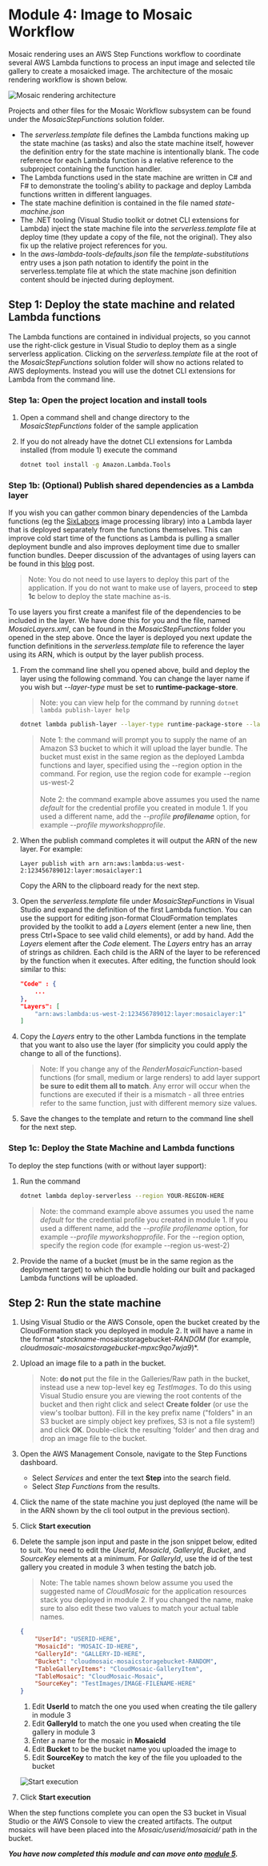 # Module 4: Image to Mosaic Workflow

Mosaic rendering uses an AWS Step Functions workflow to coordinate several AWS Lambda functions to process an input image and selected tile gallery to create a mosaicked image. The architecture of the mosaic rendering workflow is shown below.

![Mosaic rendering architecture](media/4-Architecture.png)

Projects and other files for the Mosaic Workflow subsystem can be found under the *MosaicStepFunctions* solution folder.

* The *serverless.template* file defines the Lambda functions making up the state machine (as tasks) and also the state machine itself, however the definition entry for the state machine is intentionally blank. The code reference for each Lambda function is a relative reference to the subproject containing the function handler.
* The Lambda functions used in the state machine are written in C# and F# to demonstrate the tooling's ability to package and deploy Lambda functions written in different languages.
* The state machine definition is contained in the file named *state-machine.json*
* The .NET tooling (Visual Studio toolkit or dotnet CLI extensions for Lambda) inject the state machine file into the *serverless.template* file at deploy time (they update a copy of the file, not the original). They also fix up the relative project references for you.
* In the *aws-lambda-tools-defaults.json* file the *template-substitutions* entry uses a json path notation to identify the point in the serverless.template file at which the state machine json definition content should be injected during deployment.

## Step 1: Deploy the state machine and related Lambda functions

The Lambda functions are contained in individual projects, so you cannot use the right-click gesture in Visual Studio to deploy them as a single serverless application. Clicking on the *serverless.template* file at the root of the *MosaicStepFunctions* solution folder will show no actions related to AWS deployments. Instead you will use the dotnet CLI extensions for Lambda from the command line.

### Step 1a: Open the project location and install tools

1. Open a command shell and change directory to the *MosaicStepFunctions* folder of the sample application
1. If you do not already have the dotnet CLI extensions for Lambda installed (from module 1) execute the command

    ```bash
    dotnet tool install -g Amazon.Lambda.Tools
    ```

### Step 1b: (Optional) Publish shared dependencies as a Lambda layer

If you wish you can gather common binary dependencies of the Lambda functions (eg the [SixLabors](https://www.nuget.org/packages/SixLabors.ImageSharp/) image processing library) into a Lambda layer that is deployed separately from the functions themselves. This can improve cold start time of the functions as Lambda is pulling a smaller deployment bundle and also improves deployment time due to smaller function bundles. Deeper discussion of the advantages of using layers can be found in this [blog](https://aws.amazon.com/blogs/developer/aws-lambda-layers-with-net-core/) post.

> Note: You do not need to use layers to deploy this part of the application. If you do not want to make use of layers, proceed to **step 1c** below to deploy the state machine as-is.

To use layers you first create a manifest file of the dependencies to be included in the layer. We have done this for you and the file, named *MosaicLayers.xml*, can be found in the *MosaicStepFunctions* folder you opened in the step above. Once the layer is deployed you next update the function definitions in the *serverless.template* file to reference the layer using its ARN, which is output by the layer publish process.

1. From the command line shell you opened above, build and deploy the layer using the following command. You can change the layer name if you wish but *--layer-type* must be set to **runtime-package-store**.

    > Note: you can view help for the command by running `dotnet lambda publish-layer help`

    ```bash
    dotnet lambda publish-layer --layer-type runtime-package-store --layer-name mosaiclayer --package-manifest ./MosaicLayers.xml --region YOUR-REGION-HERE
    ```

    > Note 1: the command will prompt you to supply the name of an Amazon S3 bucket to which it will upload the layer bundle. The bucket must exist in the same region as the deployed Lambda functions and layer, specified using the --region option in the command. For region, use the region code for example --region us-west-2\
    \
    > Note 2: the command example above assumes you used the name *default* for the credential profile you created in module 1. If you used a different name, add the *--profile **profilename*** option, for example *--profile myworkshopprofile*.

1. When the publish command completes it will output the ARN of the new layer. For example:

    ```text
    Layer publish with arn arn:aws:lambda:us-west-2:123456789012:layer:mosaiclayer:1
    ```

    Copy the ARN to the clipboard ready for the next step.

1. Open the *serverless.template* file under *MosaicStepFunctions* in Visual Studio and expand the definition of the first Lambda function. You can use the support for editing json-format CloudFormation templates provided by the toolkit to add a *Layers* element (enter a new line, then press Ctrl+Space to see valid child elements), or add by hand. Add the *Layers* element after the *Code* element. The *Layers* entry has an array of strings as children. Each child is the ARN of the layer to be referenced by the function when it executes. After editing, the function should look similar to this:

    ```json
    "Code" : {
        ...
    },
    "Layers": [
        "arn:aws:lambda:us-west-2:123456789012:layer:mosaiclayer:1"
    ]
    ```

1. Copy the *Layers* entry to the other Lambda functions in the template that you want to also use the layer (for simplicity you could apply the change to all of the functions).

    > Note: If you change any of the *RenderMosaicFunction*-based functions (for small, medium or large renders) to add layer support **be sure to edit them all to match**. Any error will occur when the functions are executed if their is a mismatch - all three entries refer to the same function, just with different memory size values.

1. Save the changes to the template and return to the command line shell for the next step.

### Step 1c: Deploy the State Machine and Lambda functions

To deploy the step functions (with or without layer support):

1. Run the command

    ```bash
    dotnet lambda deploy-serverless --region YOUR-REGION-HERE
    ````

    > Note: the command example above assumes you used the name *default* for the credential profile you created in module 1. If you used a different name, add the *--profile profilename* option, for example *--profile myworkshopprofile*. For the --region option, specify the region code (for example --region us-west-2)

1. Provide the name of a bucket (must be in the same region as the deployment target) to which the bundle holding our built and packaged Lambda functions will be uploaded.

## Step 2: Run the state machine

1. Using Visual Studio or the AWS Console, open the bucket created by the CloudFormation stack you deployed in module 2. It will have a name in the format **stackname*-mosaicstoragebucket-*RANDOM* (for example, *cloudmosaic-mosaicstoragebucket-mpxc9qo7wja9*)*.
1. Upload an image file to a path in the bucket.
    > Note: **do not** put the file in the Galleries/Raw path in the bucket, instead use a new top-level key eg *TestImages*. To do this using Visual Studio ensure you are viewing the root contents of the bucket and then right click and select **Create folder** (or use the view's toolbar button). Fill in the key prefix name ("folders" in an S3 bucket are simply object key prefixes, S3 is not a file system!) and click **OK**. Double-click the resulting 'folder' and then drag and drop an image file to the bucket.
1. Open the AWS Management Console, navigate to the Step Functions dashboard.
    * Select *Services* and enter the text **Step** into the search field.
    * Select *Step Functions* from the results.
1. Click the name of the state machine you just deployed (the name will be in the ARN shown by the cli tool output in the previous section).
1. Click **Start execution**
1. Delete the sample json input and paste in the json snippet below, edited to suit. You need to edit the *UserId*, *MosaicId*, *GalleryId*, *Bucket*, and *SourceKey* elements at a minimum. For *GalleryId*, use the id of the test gallery you created in module 3 when testing the batch job.

    > Note: The table names shown below assume you used the suggested name of *CloudMosaic* for the application resources stack you deployed in module 2. If you changed the name, make sure to also edit these two values to match your actual table names.

    ```json
    {
        "UserId": "USERID-HERE",
        "MosaicId": "MOSAIC-ID-HERE",
        "GalleryId": "GALLERY-ID-HERE",
        "Bucket": "cloudmosaic-mosaicstoragebucket-RANDOM",
        "TableGalleryItems": "CloudMosaic-GalleryItem",
        "TableMosaic": "CloudMosaic-Mosaic",
        "SourceKey": "TestImages/IMAGE-FILENAME-HERE"
    }
    ```

    1. Edit **UserId** to match the one you used when creating the tile gallery in module 3
    1. Edit **GalleryId** to match the one you used when creating the tile gallery in module 3
    1. Enter a name for the mosaic in **MosaicId**
    1. Edit **Bucket** to be the bucket name you uploaded the image to
    1. Edit **SourceKey** to match the key of the file you uploaded to the bucket

    ![Start execution](media/4-ExecStepFunctionWorkflow.png)

1. Click **Start execution**

When the step functions complete you can open the S3 bucket in Visual Studio or the AWS Console to view the created artifacts. The output mosaics will have been placed into the *Mosaic/userid/mosaicid/* path in the bucket.

***You have now completed this module and can move onto [module 5](./Module5.md).***
